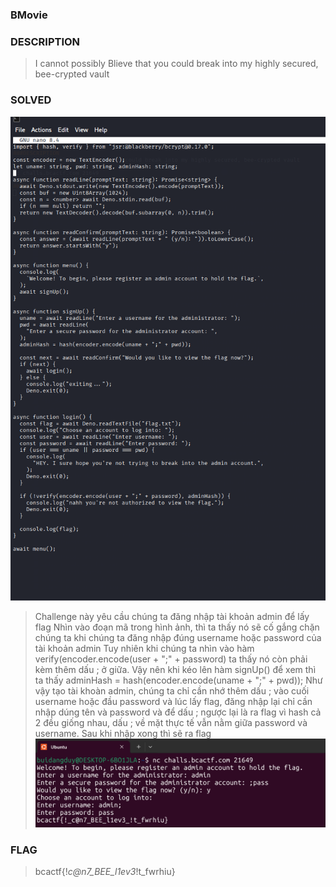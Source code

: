 ### BMovie
### DESCRIPTION
> I cannot possibly Blieve that you could break into my highly secured, bee-crypted vault
### SOLVED
![image](https://github.com/buidangduy05/ctf-writeups/blob/main/BCACTF_2025/crypto/BMovie/main.png)
> Challenge này yêu cầu chúng ta đăng nhập tài khoản admin để lấy flag
> Nhìn vào đoạn mã trong hình ảnh, thì ta thấy nó sẽ cố gắng chặn chúng ta khi chúng ta đăng nhập đúng username hoặc password của tài khoản admin
> Tuy nhiên khi chúng ta nhìn vào hàm verify(encoder.encode(user + ";" + password) ta thấy nó còn phải kèm thêm dấu ; ở giữa.
> Vậy nên khi kéo lên hàm signUp() để xem thì ta thấy adminHash = hash(encoder.encode(uname + ";" + pwd));
> Như vậy tạo tài khoàn admin, chúng ta chỉ cần nhớ thêm dấu ; vào cuối username hoặc đầu password và lúc lấy flag, đăng nhập lại chỉ cần nhập dúng tên và password và để dấu ; ngược lại là ra flag vì hash cả 2 đều giống nhau, dấu ; về mặt thực tế vẫn nằm giữa password và username. Sau khi nhập xong thì sẽ ra flag
![image](https://github.com/buidangduy05/ctf-writeups/blob/main/BCACTF_2025/crypto/BMovie/BMovies.png)
### FLAG
> bcactf{!_c@n7_BEE_l1ev3_!t_fwrhiu}
